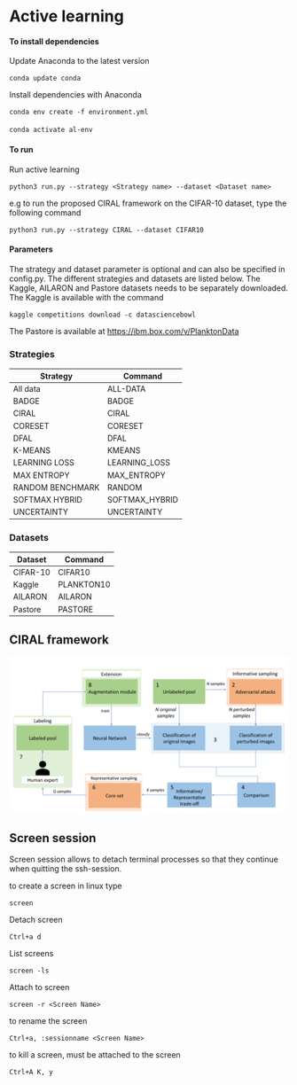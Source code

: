# Active learning


#### To install dependencies

Update Anaconda to the latest version 
```
conda update conda
```

Install dependencies with Anaconda
```
conda env create -f environment.yml

conda activate al-env
```

#### To run 

Run active learning
```
python3 run.py --strategy <Strategy name> --dataset <Dataset name>
```

e.g to run the proposed CIRAL framework on the CIFAR-10 dataset, type the following command
```
python3 run.py --strategy CIRAL --dataset CIFAR10
```

#### Parameters

The strategy and dataset parameter is optional and can also be specified in config.py.
The different strategies and datasets are listed below. 
The Kaggle, AILARON and Pastore datasets needs to be separately downloaded. 
The Kaggle is available with the command
```
kaggle competitions download -c datasciencebowl
```
The Pastore is available at https://ibm.box.com/v/PlanktonData

### Strategies

| Strategy         | Command        |
|------------------|----------------|
| All data         | ALL-DATA       |
| BADGE            | BADGE          |
| CIRAL            | CIRAL          |
| CORESET          | CORESET        |
| DFAL             | DFAL           |
| K-MEANS          | KMEANS         |
| LEARNING LOSS    | LEARNING_LOSS  |
| MAX ENTROPY      | MAX_ENTROPY    |
| RANDOM BENCHMARK | RANDOM         |
| SOFTMAX HYBRID   | SOFTMAX_HYBRID |
| UNCERTAINTY      | UNCERTAINTY    |


### Datasets

| Dataset         | Command        |
|------------------|----------------|
| CIFAR-10         | CIFAR10       |
| Kaggle          | PLANKTON10          |
| AILARON            | AILARON          |
| Pastore          | PASTORE        |



## CIRAL framework

![data flow](/images/ciral-framework-new.png)



## Screen session

Screen session allows to detach terminal processes so that they continue when quitting the ssh-session. 

to create a screen in linux type 
```
screen
```

Detach screen 
```
Ctrl+a d
```
List screens 
```
screen -ls
```
Attach to screen 
```
screen -r <Screen Name>
```
to rename the screen
```
Ctrl+a, :sessionname <Screen Name>
```

to kill a screen, must be attached to the screen
```
Ctrl+A K, y
```

